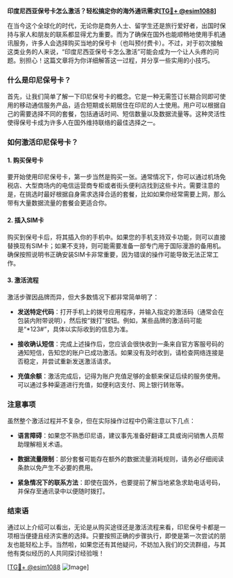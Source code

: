 **印度尼西亚保号卡怎么激活？轻松搞定你的海外通讯需求[[TG💪+ @esim1088](https://t.me/s/esim1088)]**

在当今这个全球化的时代，无论你是商务人士、留学生还是旅行爱好者，出国时保持与家人和朋友的联系都显得尤为重要。而为了确保在国外也能顺畅地使用手机通讯服务，许多人会选择购买当地的保号卡（也叫预付费卡）。不过，对于初次接触这类业务的人来说，“印度尼西亚保号卡怎么激活”可能会成为一个让人头疼的问题。别担心！这篇文章将为你详细解答这一过程，并分享一些实用的小技巧。

### 什么是印尼保号卡？

首先，让我们简单了解一下印尼保号卡的概念。它是一种无需签订长期合同即可使用的移动通信服务产品，适合短期或长期居住在印尼的人士使用。用户可以根据自己的需要选择不同的套餐，包括通话时间、短信数量以及数据流量等。这种灵活性使得保号卡成为许多人在国外维持联络的最佳选择之一。

### 如何激活印尼保号卡？

#### 1. 购买保号卡

要开始使用印尼保号卡，第一步当然是购买一张。通常情况下，你可以通过机场免税店、大型商场内的电信运营商专柜或者街头便利店找到这些卡片。需要注意的是，在挑选时最好根据自身需求选择合适的套餐，比如如果你经常需要上网，那么带有大量数据流量的套餐会更适合你。

#### 2. 插入SIM卡

购买到保号卡后，将其插入你的手机中。如果您的手机支持双卡功能，则可以直接替换现有SIM卡；如果不支持，则可能需要准备一部专门用于国际漫游的备用机。确保按照说明书正确安装SIM卡非常重要，因为错误的操作可能导致无法正常工作。

#### 3. 激活流程

激活步骤因品牌而异，但大多数情况下都非常简单明了：

- **发送特定代码**：打开手机上的拨号应用程序，并输入指定的激活码（通常会在包装内附带说明），然后按“拨打”按钮。例如，某些品牌的激活码可能是“*123#”，具体以实际收到的信息为准。
  
- **接收确认短信**：完成上述操作后，您应该会很快收到一条来自官方客服号码的通知短信，告知您的账户已成功激活。如果没有及时收到，请检查网络连接是否稳定，并尝试重新发送激活请求。

- **充值余额**：激活完成后，记得为账户充值足够的金额来保证后续的服务使用。可以通过多种渠道进行充值，如便利店支付、网上银行转账等。

### 注意事项

虽然整个激活过程并不复杂，但在实际操作过程中仍需注意以下几点：

- **语言障碍**：如果您不熟悉印尼语，建议事先准备好翻译工具或询问销售人员帮助理解相关术语。
  
- **数据流量限制**：部分套餐可能存在额外的数据流量消耗规则，请务必仔细阅读条款以免产生不必要的费用。
  
- **紧急情况下的联系方法**：即使在国外，也要提前了解当地紧急求助电话号码，并保存至通讯录中以便随时拨打。

### 结束语

通过以上介绍可以看出，无论是从购买途径还是激活流程来看，印尼保号卡都是一项相当便捷且经济实惠的选择。只要按照正确的步骤执行，即使是第一次尝试的朋友也能轻松上手。当然啦，如果您还有其他疑问，不妨加入我们的交流群组，与其他有类似经历的人共同探讨经验哦！

[[TG💪+ @esim1088](https://t.me/s/esim1088) ![Image](https://i.postimg.cc/4NQfJmqS/Snipaste-2025-05-13-00-14-12.png)]
